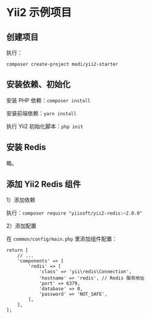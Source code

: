# Yii2 示例项目

## 创建项目

执行：

    composer create-project modi/yii2-starter

## 安装依赖、初始化

安装 PHP 依赖：`composer install`

安装前端依赖：`yarn install`

执行 Yii2 初始化脚本：`php init`

## 安装 Redis

略。

## 添加 Yii2 Redis 组件

1）添加依赖

执行：`composer require "yiisoft/yii2-redis:~2.0.0"`

2）添加配置

在 `common/config/main.php` 里添加组件配置：

    return [
        // ...
        'components' => [
            'redis' => [
                'class' => 'yii\redis\Connection',
                'hostname' => 'redis', // Redis 服务地址
                'port' => 6379,
                'database' => 0,
                'password' => 'NOT_SAFE',
            ],
        ],
    ];
